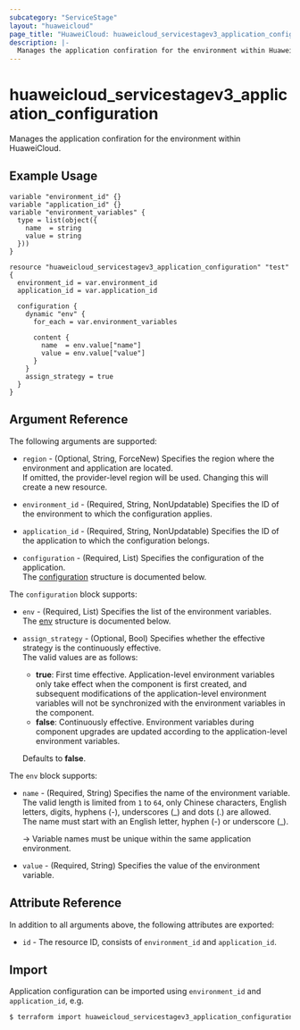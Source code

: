 ```yaml
---
subcategory: "ServiceStage"
layout: "huaweicloud"
page_title: "HuaweiCloud: huaweicloud_servicestagev3_application_configuration"
description: |-
  Manages the application confiration for the environment within HuaweiCloud.
---
```


# huaweicloud_servicestagev3_application_configuration

Manages the application confiration for the environment within HuaweiCloud.

## Example Usage

```hcl
variable "environment_id" {}
variable "application_id" {}
variable "environment_variables" {
  type = list(object({
    name  = string
    value = string
  }))
}

resource "huaweicloud_servicestagev3_application_configuration" "test" {
  environment_id = var.environment_id
  application_id = var.application_id

  configuration {
    dynamic "env" {
      for_each = var.environment_variables

      content {
        name  = env.value["name"]
        value = env.value["value"]
      }
    }
    assign_strategy = true
  }
}
```

## Argument Reference

The following arguments are supported:

* `region` - (Optional, String, ForceNew) Specifies the region where the environment and application are located.  
  If omitted, the provider-level region will be used. Changing this will create a new resource.

* `environment_id` - (Required, String, NonUpdatable) Specifies the ID of the environment to which the configuration
  applies.

* `application_id` - (Required, String, NonUpdatable) Specifies the ID of the application to which the configuration
  belongs.

* `configuration` - (Required, List) Specifies the configuration of the application.  
  The [configuration](#servicestage_v3_application_configuration) structure is documented below.

<a name="servicestage_v3_application_configuration"></a>
The `configuration` block supports:

* `env` - (Required, List) Specifies the list of the environment variables.  
  The [env](#servicestage_v3_application_configuration_env) structure is documented below.

* `assign_strategy` - (Optional, Bool) Specifies whether the effective strategy is the continuously effective.  
  The valid values are as follows:
  + **true**: First time effective. Application-level environment variables only take effect when the component is
    first created, and subsequent modifications of the application-level environment variables will not be synchronized
    with the environment variables in the component.
  + **false**: Continuously effective. Environment variables during component upgrades are updated according to the
    application-level environment variables.

  Defaults to **false**.

<a name="servicestage_v3_application_configuration_env"></a>
The `env` block supports:

* `name` - (Required, String) Specifies the name of the environment variable.  
  The valid length is limited from `1` to `64`, only Chinese characters, English letters, digits, hyphens (-),
  underscores (\_) and dots (.) are allowed.  
  The name must start with an English letter, hyphen (-) or underscore (\_).

  -> Variable names must be unique within the same application environment.

* `value` - (Required, String) Specifies the value of the environment variable.

## Attribute Reference

In addition to all arguments above, the following attributes are exported:

* `id` - The resource ID, consists of `environment_id` and `application_id`.

## Import

Application configuration can be imported using `environment_id` and `application_id`, e.g.

```bash
$ terraform import huaweicloud_servicestagev3_application_configuration.test <environment_id>/<application_id>
```
